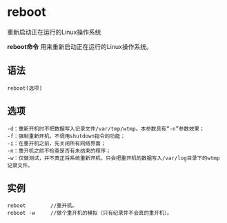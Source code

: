 # reboot

重新启动正在运行的Linux操作系统


**reboot命令** 用来重新启动正在运行的Linux操作系统。

## 语法

```
reboot(选项)
```

## 选项

```
-d：重新开机时不把数据写入记录文件/var/tmp/wtmp。本参数具有“-n”参数效果；
-f：强制重新开机，不调用shutdown指令的功能；
-i：在重开机之前，先关闭所有网络界面；
-n：重开机之前不检查是否有未结束的程序；
-w：仅做测试，并不真正将系统重新开机，只会把重开机的数据写入/var/log目录下的wtmp记录文件。
```

## 实例

```
reboot        //重开机。
reboot -w     //做个重开机的模拟（只有纪录并不会真的重开机）。
```


